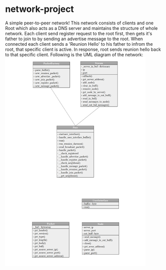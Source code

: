 # network-project
A simple peer-to-peer network!
This network consists of clients and one Root which also acts as a DNS server and maintains the structure of whole network. 
Each client send register request to the root first, then gets it's father to join to by sending an advertise message to the root.
When connected each client sends a 'Reunion Hello' to his father to infrom the root, that specific client is active. In response, root
sends reunion hello back to that specific client. 
Following is the UML diagram of the network:
![Screenshot](image.png)
